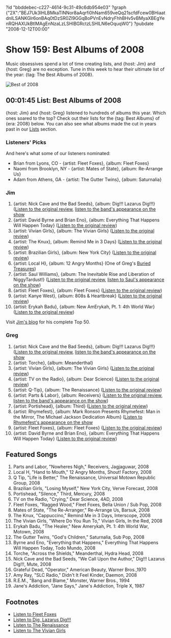 ?id "bbddebec-c227-4614-9c31-49c6db954e03"
?graph {"2X":"BEJ7Uk3lHLBMkaTINNor8aAqrfi0hNam659veQq21scfdFcew0BHiaatdnILSANKGlr6onBAq0tDzSR0Zl9GGqBoPVnEvNdryFhhBHv5vBMyaXBEgYenRQHAXUkBtlMAgEnNzaLzLSHlBGRctzLSHlLN6eOquqW0"}
?pubdate "2008-12-12T00:00"

# Show 159: Best Albums of 2008
Music obsessives spend a lot of time creating lists, and {host: Jim} and {host: Greg} are no exception. Tune in this week to hear their ultimate list of the year: {tag: The Best Albums of 2008}.

![Best of 2008](https://static.soundopinions.org/images/2008/record-player.jpg)

## 00:01:45  List: Best Albums of 2008
{host: Jim} and {host: Greg} listened to hundreds of albums this year. Which ones soared to the top? Check out their lists for the {tag: Best Albums} of {era: 2008} below. You can also see what albums made the cut in years past in our [Lists](http://soundopinions.org/section/list) section.

### Listeners' Picks
And here's what some of our listeners nominated:

- Brian from Lyons, CO - {artist: Fleet Foxes}, {album: Fleet Foxes}
- Naomi from Brooklyn, NY - {artist: Mates of State}, {album: Re-Arrange Us}
- Adam from Athens, GA - {artist: The Gutter Twins}, {album: Saturnalia}

### Jim
1. {artist: Nick Cave and the Bad Seeds}, {album: Dig!!! Lazarus Dig!!!} ([Listen to the original review](/show/125/), [listen to the band's appearance on the show](/show/153/)
2. {artist: David Byrne and Brian Eno}, {album: Everything That Happens Will Happen Today} ([Listen to the original review](/show/144//))
3. {artist: Vivian Girls}, {album: The Vivian Girls} ([Listen to the original review](/show/153/))
4. {artist: The Knux}, {album: Remind Me in 3 Days} ([Listen to the original review](/show/155/))
5. {artist: Brazilian Girls}, {album: New York City} ([Listen to the original review](/show/142/))
6. {artist: Local H}, {album: 12 Angry Months} (One of Greg's [Buried Treasures](/show/130/))
7. {artist: Saul Williams}, {album: The Inevitable Rise and Liberation of NiggyTardust!} ([Listen to the original review](/show/111/), [listen to Saul's appearance on the show](/show/129/))
8. {artist: Fleet Foxes}, {album: Fleet Foxes} ([Listen to the original review](/show/137/))
9. {artist: Kanye West}, {album: 808s & Heartbreak} ([Listen to the original review](/show/157/))
10. {artist: Erykah Badu}, {album: New AmErykah, Pt. 1: 4th World War} ([Listen to the original review](/show/118/))

Visit [Jim's blog](http://www.jimdero.com/News2008/TheBestAlbumsof2008.htm) for his complete Top 50.

### Greg

1. {artist: Nick Cave and the Bad Seeds}, {album: Dig!!! Lazarus Dig!!!} ([Listen to the original review](/show/125/), [listen to the band's appearance on the show](/show/153/)
2. {artist: Torche}, {album: Meanderthal}
3. {artist: Vivian Girls}, {album: The Vivian Girls} ([Listen to the original review](/show/153/))
4. {artist: TV on the Radio}, {album: Dear Science} ([Listen to the original review](/show/150/))
5. {artist: Q-Tip}, {album: The Renaissance} ([Listen to the original review](/show/154/))
6. {artist: Parts & Labor}, {album: Receivers} ([Listen to the original review](/show/152/), [listen to the band's appearance on the show](/show/78/))
7. {artist: Portishead}, {album: Third} ([Listen to the original review](/show/127/))
8. {artist: Rhymefest}, {album: Mark Ronson Presents Rhymefest: Man in the Mirror, The Michael Jackson Dedication Album} ([Listen to Rhymefest's appearance on the show](/show/33/)
9. {artist: Fleet Foxes}, {album: Fleet Foxes} ([Listen to the original review](/show/137/))
10. {artist: David Byrne and Brian Eno}, {album: Everything That Happens Will Happen Today} ([Listen to the original review](/show/144//))

## Featured Songs
1. Parts and Labor, "Nowheres Nigh," Receivers, Jagjaguwar, 2008
2. Local H, "Hand to Mouth," 12 Angry Months, Shout! Factory, 2008
3. Q Tip, "Life is Better," The Renaissance, Universal Motown Republic Group, 2008
4. Brazilian Girls, "Losing Myself," New York City, Verve Forecast, 2008
5. Portishead, "Silence," Third, Mercury, 2008
6. TV on the Radio, "Crying," Dear Science, 4AD, 2008
7. Fleet Foxes, "Ragged Wood," Fleet Foxes, Bella Union / Sub Pop, 2008
8. Mates of State, "The Re-Arranger," Re-Arrange Us, Barsuk, 2008
9. The Knux, "Cappuccino," Remind Me in 3 Days, Interscope, 2008
10. The Vivian Girls, "Where Do You Run To," Vivian Girls, In the Red, 2008
11. Erykah Badu, "The Healer," New Amerykah, Pt. 1: 4th World War, Motown, 2008
12. The Gutter Twins, "God's Children," Saturnalia, Sub Pop, 2008
13. Byrne and Eno, "Everything that Happens," Everything That Happens Will Happen Today, Todo Mundo, 2008
14. Torche, "Across the Shields," Meanderthal, Hydra Head, 2008
15. Nick Cave and the Bad Seeds, "We Call Upon the Author," Dig!!! Lazarus Dig!!!, Mute, 2008
16. Grateful Dead, "Operator," American Beauty, Warner Bros.,1970
17. Amy Ray, "SLC Radio," Didn't It Feel Kinder, Daemon, 2008
18. R.E.M., "Bang and Blame," Monster, Warner Bros., 1994
19. Jane's Addiction, "Jane Says," Jane's Addiction, Triple X, 1987

## Footnotes 
- [Listen to Fleet Foxes](http://www.last.fm/music/Fleet+Foxes/Fleet+Foxes)
- [Listen to Dig, Lazarus Dig!!!](http://www.last.fm/music/Nick+Cave+&+The+Bad+Seeds/_/Dig,+Lazarus,+Dig!!!)
- [Listen to The Renaissance](http://www.last.fm/music/Q-Tip/The+Renaissance)
- [Listen to The Vivian Girls](http://www.last.fm/music/Vivian+Girls)
